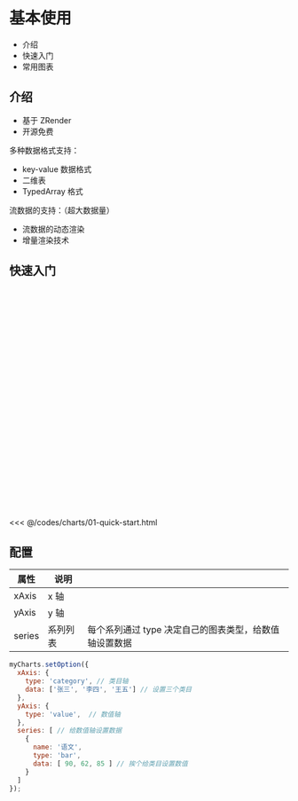 # 基本使用  

* 介绍
* 快速入门
* 常用图表

## 介绍

* 基于 ZRender
* 开源免费

多种数据格式支持：

* key-value 数据格式
* 二维表
* TypedArray 格式

流数据的支持：（超大数据量）

* 流数据的动态渲染
* 增量渲染技术

## 快速入门

<div id="echarts_1" style="width: 600px; height: 400px;"></div>
<script>
  echarts.init(document.querySelector('#echarts_1')).setOption({
    xAxis: {
      type: 'category',
      data: ['张三', '李四', '王五']
    },
    yAxis: {
      type: 'value',
    },
    series: [
      {
        name: '语文',
        type: 'bar',
        data: [ 90, 62, 85 ]
      }
    ]
  });
</script>

<<< @/codes/charts/01-quick-start.html

## 配置

| 属性     | 说明   |                                |
|--------|------|--------------------------------|
| xAxis  | x 轴  |                                |
| yAxis  | y 轴  |                                |
| series | 系列列表 | 每个系列通过 type 决定自己的图表类型，给数值轴设置数据 |


```javascript
myCharts.setOption({
  xAxis: {
    type: 'category', // 类目轴
    data: ['张三', '李四', '王五'] // 设置三个类目
  },
  yAxis: {
    type: 'value',  // 数值轴
  },
  series: [ // 给数值轴设置数据
    {
      name: '语文',
      type: 'bar',
      data: [ 90, 62, 85 ] // 挨个给类目设置数值
    }
  ]
});
```
